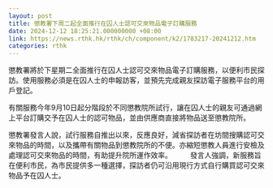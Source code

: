 ```yaml
---
layout: post
title: 懲教署下周二起全面推行在囚人士認可交來物品電子訂購服務
date: 2024-12-12 18:25:21.000000000 +08:00
link: https://news.rthk.hk/rthk/ch/component/k2/1783217-20241212.htm
categories: rthk
---
```


懲教署將於下星期二全面推行在囚人士認可交來物品電子訂購服務，以便利市民探訪。使用服務必須是在囚人士的申報訪客，並預先完成親友探訪電子服務平台的用戶登記。

有關服務今年9月10日起分階段於不同懲教院所試行，讓在囚人士的親友可通過網上平台訂購交予在囚人士的認可物品，並由供應商直接將物品送至懲教院所。
 
懲教署發言人說，試行服務自推出以來，反應良好，減省探訪者在坊間搜購認可交來物品的時間，以及攜帶有關物品到懲教院所的不便。亦縮短懲教人員進行安檢及處理認可交來物品的時間，有助提升院所運作效率。
　　 
發言人強調，新服務旨在便利市民，為市民提供多一種選擇，探訪者仍可沿用現行方式自行購買認可交來物品予在囚人士。
